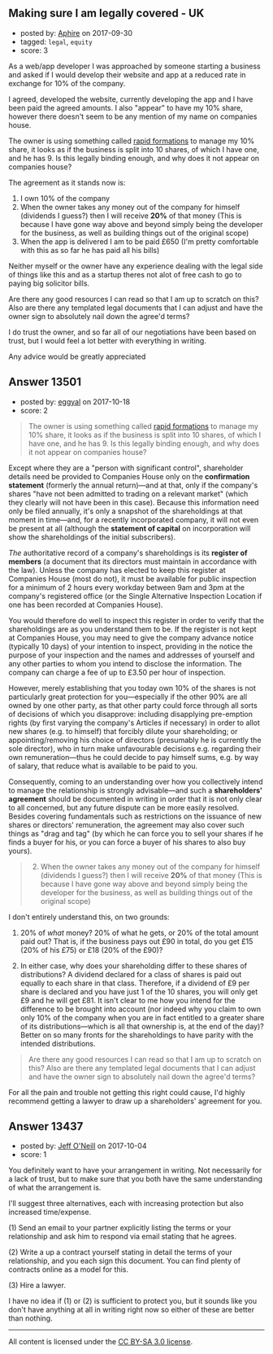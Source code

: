 ## Making sure I am legally covered - UK

- posted by: [Aphire](https://stackexchange.com/users/4070161/aphire) on 2017-09-30
- tagged: `legal`, `equity`
- score: 3

<p>As a web/app developer I was approached by someone starting a business and asked if I would develop their website and app at a reduced rate in exchange for 10% of the company.</p>

<p>I agreed, developed the website, currently developing the app and I have been paid the agreed amounts. I also "appear" to have my 10% share, however there doesn't seem to be any mention of my name on companies house.</p>

<p>The owner is using something called <a href="https://www.rapidformations.co.uk/" rel="nofollow noreferrer">rapid formations</a> to manage my 10% share, it looks as if the business is split into 10 shares, of which I have one, and he has 9. Is this legally binding enough, and why does it not appear on companies house?</p>

<p>The agreement as it stands now is:</p>

<ol>
<li>I own 10% of the company</li>
<li>When the owner takes any money out of the company for himself (dividends I guess?) then I will receive <strong>20%</strong> of that money (This is because I have gone way above and beyond simply being the developer for the business, as well as building things out of the original scope)</li>
<li>When the app is delivered I am to be paid £650 (I'm pretty comfortable with this as so far he has paid all his bills)</li>
</ol>

<p>Neither myself or the owner have any experience dealing with the legal side of things like this and as a startup theres not alot of free cash to go to paying big solicitor bills.</p>

<p>Are there any good resources I can read so that I am up to scratch on this? Also are there any templated legal documents that I can adjust and have the owner sign to absolutely nail down the agree'd terms?</p>

<p>I do trust the owner, and so far all of our negotiations have been based on trust, but I would feel a lot better with everything in writing.</p>

<p>Any advice would be greatly appreciated</p>



## Answer 13501

- posted by: [eggyal](https://stackexchange.com/users/310184/eggyal) on 2017-10-18
- score: 2

<blockquote>
  <p>The owner is using something called <a href="https://www.rapidformations.co.uk/" rel="nofollow noreferrer">rapid formations</a> to manage my 10% share, it looks as if the business is split into 10 shares, of which I have one, and he has 9. Is this legally binding enough, and why does it not appear on companies house?</p>
</blockquote>

<p>Except where they are a "person with significant control", shareholder details need be provided to Companies House only on the <strong>confirmation statement</strong> (formerly the annual return)—and at that, only if the company's shares "have not been admitted to trading on a relevant market" (which they clearly will not have been in this case).  Because this information need only be filed annually, it's only a snapshot of the shareholdings at that moment in time—and, for a recently incorporated company, it will not even be present at all (although the <strong>statement of capital</strong> on incorporation will show the shareholdings of the initial subscribers).</p>

<p><em>The</em> authoritative record of a company's shareholdings is its <strong>register of members</strong> (a document that its directors must maintain in accordance with the law).  Unless the company has elected to keep this register at Companies House (most do not), it must be available for public inspection for a minimum of 2 hours every workday between 9am and 3pm at the company's registered office (or the Single Alternative Inspection Location if one has been recorded at Companies House).</p>

<p>You would therefore do well to inspect this register in order to verify that the shareholdings are as you understand them to be.  If the register is not kept at Companies House, you may need to give the company advance notice (typically 10 days) of your intention to inspect, providing in the notice the purpose of your inspection and the names and addresses of yourself and any other parties to whom you intend to disclose the information.  The company can charge a fee of up to £3.50 per hour of inspection.</p>

<p>However, merely establishing that you today own 10% of the shares is not particularly great protection for you—especially if the other 90% are all owned by one other party, as that other party could force through all sorts of decisions of which you disapprove: including disapplying pre-emption rights (by first varying the company's Articles if necessary) in order to allot new shares (e.g. to himself) that forcibly dilute your shareholding; or appointing/removing his choice of directors (presumably he is currently the sole director), who in turn make unfavourable decisions e.g. regarding their own remuneration—thus he could decide to pay himself sums, e.g. by way of salary, that reduce what is available to be paid to you.</p>

<p>Consequently, coming to an understanding over how you collectively intend to manage the relationship is strongly advisable—and such a <strong>shareholders' agreement</strong> should be documented in writing in order that it is not only clear to all concerned, but any future dispute can be more easily resolved.  Besides covering fundamentals such as restrictions on the issuance of new shares or directors' remuneration, the agreement may also cover such things as "drag and tag" (by which he can force you to sell your shares if he finds a buyer for his, or you can force a buyer of his shares to also buy yours).</p>

<blockquote>
  <ol start="2">
  <li>When the owner takes any money out of the company for himself (dividends I guess?) then I will receive <strong>20%</strong> of that money (This is because I have gone way above and beyond simply being the developer for the business, as well as building things out of the original scope)</li>
  </ol>
</blockquote>

<p>I don't entirely understand this, on two grounds:</p>

<ol>
<li><p>20% of <em>what</em> money?  20% of what he gets, or 20% of the total amount paid out?  That is, if the business pays out £90 in total, do you get £15 (20% of his £75) or £18 (20% of the £90)?</p></li>
<li><p>In either case, why does your shareholding differ to these shares of distributions?  A dividend declared for a class of shares is paid out equally to each share in that class.  Therefore, if a dividend of £9 per share is declared and you have just 1 of the 10 shares, you will only get £9 and he will get £81.  It isn't clear to me how you intend for the difference to be brought into account (nor indeed why you claim to own only 10% of the company when you are in fact entitled to a greater share of its distributions—which is all that ownership is, at the end of the day)?  Better on so many fronts for the shareholdings to have parity with the intended distributions.</p></li>
</ol>

<blockquote>
  <p>Are there any good resources I can read so that I am up to scratch on this? Also are there any templated legal documents that I can adjust and have the owner sign to absolutely nail down the agree'd terms?</p>
</blockquote>

<p>For all the pain and trouble not getting this right could cause, I'd highly recommend getting a lawyer to draw up a shareholders' agreement for you.</p>



## Answer 13437

- posted by: [Jeff O'Neill](https://stackexchange.com/users/46273/jeff-o-neill) on 2017-10-04
- score: 1

<p>You definitely want to have your arrangement in writing.  Not necessarily for a lack of trust, but to make sure that you both have the same understanding of what the arrangement is.</p>

<p>I'll suggest three alternatives, each with increasing protection but also increased time/expense.</p>

<p>(1) Send an email to your partner explicitly listing the terms or your relationship and ask him to respond via email stating that he agrees.</p>

<p>(2) Write a up a contract yourself stating in detail the terms of your relationship, and you each sign this document.  You can find plenty of contracts online as a model for this.</p>

<p>(3) Hire a lawyer.</p>

<p>I have no idea if (1) or (2) is sufficient to protect you, but it sounds like you don't have anything at all in writing right now so either of these are better than nothing.</p>




---

All content is licensed under the [CC BY-SA 3.0 license](https://creativecommons.org/licenses/by-sa/3.0/).
